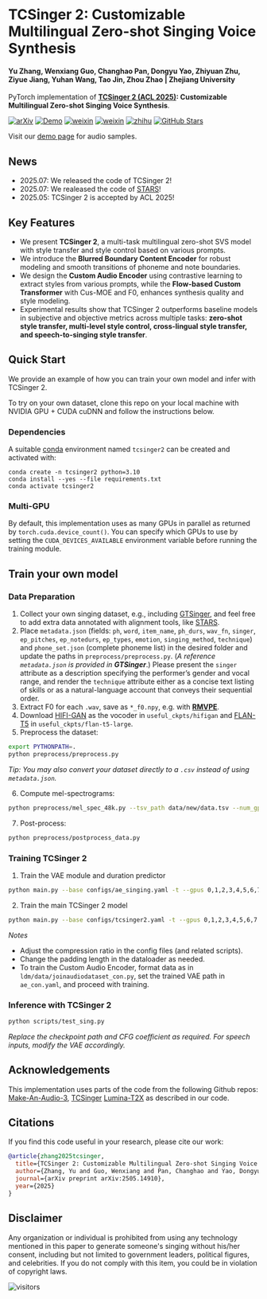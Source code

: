 # TCSinger 2: Customizable Multilingual Zero-shot Singing Voice Synthesis

#### Yu Zhang, Wenxiang Guo, Changhao Pan, Dongyu Yao, Zhiyuan Zhu, Ziyue Jiang, Yuhan Wang, Tao Jin, Zhou Zhao | Zhejiang University

PyTorch implementation of **[TCSinger 2 (ACL 2025)](https://arxiv.org/abs/2505.14910): Customizable Multilingual Zero-shot Singing Voice Synthesis**.

[![arXiv](https://img.shields.io/badge/arXiv-Paper-<COLOR>.svg)](https://arxiv.org/abs/2505.14910)
[![Demo](https://img.shields.io/badge/🚀%20Demo%20Page-blue)](https://aaronz345.github.io/TCSinger2Demo/) 
[![weixin](https://img.shields.io/badge/-WeChat@语音之家-000000?logo=wechat&logoColor=07C160)](https://mp.weixin.qq.com/s/Uvt27dt2S3TpBjJccl9mTA)
[![weixin](https://img.shields.io/badge/-WeChat@PaperWeekly-000000?logo=wechat&logoColor=07C160)](https://mp.weixin.qq.com/s/c6CPx14y_wASU_dSXKcAJQ)
[![zhihu](https://img.shields.io/badge/-知乎-000000?logo=zhihu&logoColor=0084FF)](https://zhuanlan.zhihu.com/p/1928562845236303816)
[![GitHub Stars](https://img.shields.io/github/stars/AaronZ345/TCSinger2?style=social)](https://github.com/AaronZ345/TCSinger2)

Visit our [demo page](https://aaronz345.github.io/TCSinger2Demo/) for audio samples.

## News
- 2025.07: We released the code of TCSinger 2!
- 2025.07: We realeased the code of [STARS](https://github.com/gwx314/STARS)!
- 2025.05: TCSinger 2 is accepted by ACL 2025!

## Key Features
- We present **TCSinger 2**, a multi-task multilingual zero-shot SVS model with style transfer and style control based on various prompts.
- We introduce the **Blurred Boundary Content Encoder** for robust modeling and smooth transitions of phoneme and note boundaries.
- We design the **Custom Audio Encoder** using contrastive learning to extract styles from various prompts, while the **Flow-based Custom Transformer** with Cus-MOE and F0, enhances synthesis quality and style modeling.
- Experimental results show that TCSinger 2 outperforms baseline models in subjective and objective metrics across multiple tasks: **zero-shot style transfer, multi-level style control, cross-lingual style transfer, and speech-to-singing style transfer**.

## Quick Start
We provide an example of how you can train your own model and infer with TCSinger 2.

To try on your own dataset, clone this repo on your local machine with NVIDIA GPU + CUDA cuDNN and follow the instructions below.

### Dependencies

A suitable [conda](https://conda.io/) environment named `tcsinger2` can be created
and activated with:

```
conda create -n tcsinger2 python=3.10
conda install --yes --file requirements.txt
conda activate tcsinger2
```

### Multi-GPU

By default, this implementation uses as many GPUs in parallel as returned by `torch.cuda.device_count()`. 
You can specify which GPUs to use by setting the `CUDA_DEVICES_AVAILABLE` environment variable before running the training module.

## Train your own model

### Data Preparation 

1. Collect your own singing dataset, e.g., including [GTSinger](https://github.com/AaronZ345/GTSinger), and feel free to add extra data annotated with alignment tools, like [STARS](https://github.com/gwx314/STARS).  
2. Place `metadata.json` (fields: `ph`, `word`, `item_name`, `ph_durs`, `wav_fn`, `singer`, `ep_pitches`, `ep_notedurs`, `ep_types`, `emotion`, `singing_method`, `technique`) and `phone_set.json` (complete phoneme list) in the desired folder and update the paths in `preprocess/preprocess.py`.  (*A reference `metadata.json` is provided in **GTSinger***.) 
Please present the `singer` attribute as a description specifying the performer’s gender and vocal range, and render the `technique` attribute either as a concise text listing of skills or as a natural-language account that conveys their sequential order.
3. Extract F0 for each `.wav`, save as `*_f0.npy`, e.g. with **[RMVPE](https://github.com/Dream-High/RMVPE)**.
4. Download [HIFI-GAN](https://drive.google.com/drive/folders/1ve9cm_Yn3CQWSqkzMuRL33Uj1BNh51lR?usp=drive_link) as the vocoder in `useful_ckpts/hifigan` and [FLAN-T5](https://huggingface.co/google/flan-t5-large) in `useful_ckpts/flan-t5-large`.
5. Preprocess the dataset:

```bash
export PYTHONPATH=.
python preprocess/preprocess.py
```

*Tip: You may also convert your dataset directly to a `.csv` instead of using `metadata.json`.*

6. Compute mel-spectrograms:

```bash
python preprocess/mel_spec_48k.py --tsv_path data/new/data.tsv --num_gpus 1 --max_duration 20
```

7. Post-process:

```bash
python preprocess/postprocess_data.py
```

### Training TCSinger 2

1. Train the VAE module and duration predictor
```bash
python main.py --base configs/ae_singing.yaml -t --gpus 0,1,2,3,4,5,6,7
```

2. Train the main TCSinger 2 model
   
```bash
python main.py --base configs/tcsinger2.yaml -t --gpus 0,1,2,3,4,5,6,7
```

*Notes*  
- Adjust the compression ratio in the config files (and related scripts).  
- Change the padding length in the dataloader as needed.  
- To train the Custom Audio Encoder, format data as in `ldm/data/joinaudiodataset_con.py`, set the trained VAE path in `ae_con.yaml`, and proceed with training.

### Inference with TCSinger 2

```bash
python scripts/test_sing.py
```

*Replace the checkpoint path and CFG coefficient as required. For speech inputs, modify the VAE accordingly.*


## Acknowledgements

This implementation uses parts of the code from the following Github repos:
[Make-An-Audio-3](https://github.com/Text-to-Audio/Make-An-Audio-3),
[TCSinger](https://github.com/AaronZ345/TCSinger)
[Lumina-T2X](https://github.com/Alpha-VLLM/Lumina-T2X)
as described in our code.

## Citations ##

If you find this code useful in your research, please cite our work:
```bib
@article{zhang2025tcsinger,
  title={TCSinger 2: Customizable Multilingual Zero-shot Singing Voice Synthesis},
  author={Zhang, Yu and Guo, Wenxiang and Pan, Changhao and Yao, Dongyu and Zhu, Zhiyuan and Jiang, Ziyue and Wang, Yuhan and Jin, Tao and Zhao, Zhou},
  journal={arXiv preprint arXiv:2505.14910},
  year={2025}
}
```

## Disclaimer ##

Any organization or individual is prohibited from using any technology mentioned in this paper to generate someone's singing without his/her consent, including but not limited to government leaders, political figures, and celebrities. If you do not comply with this item, you could be in violation of copyright laws.

 ![visitors](https://visitor-badge.laobi.icu/badge?page_id=AaronZ345/TCSinger2)
